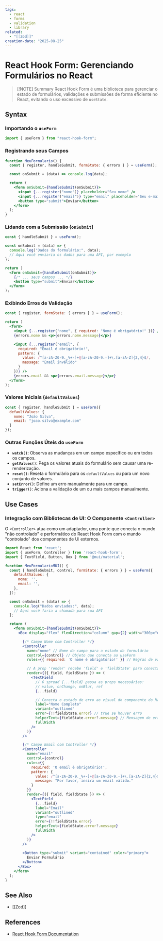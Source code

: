 ```yaml
---
tags:
  - react
  - forms
  - validation
  - library
related:
  - "[[Zod]]"
creation-date: "2025-08-25"
---
```


# React Hook Form: Gerenciando Formulários no React

> [!NOTE] Summary
> React Hook Form é uma biblioteca para gerenciar o estado de formulários, validações e submissões de forma eficiente no React, evitando o uso excessivo de `useState`.

## Syntax

### Importando o `useForm`

```jsx
import { useForm } from "react-hook-form";
```

### Registrando seus Campos

```jsx
function MeuFormulario() {
  const { register, handleSubmit, formState: { errors } } = useForm();

  const onSubmit = (data) => console.log(data);

  return (
    <form onSubmit={handleSubmit(onSubmit)}>
      <input {...register("nome")} placeholder="Seu nome" />
      <input {...register("email")} type="email" placeholder="Seu e-mail" />
      <button type="submit">Enviar</button>
    </form>
  );
}
```

### Lidando com a Submissão (`onSubmit`)

```jsx
const { handleSubmit } = useForm();

const onSubmit = (data) => {
  console.log("Dados do formulário:", data);
  // Aqui você enviaria os dados para uma API, por exemplo
};

return (
  <form onSubmit={handleSubmit(onSubmit)}>
    {/* ... seus campos ... */}
    <button type="submit">Enviar</button>
  </form>
);
```

### Exibindo Erros de Validação

```jsx
const { register, formState: { errors } } = useForm();

return (
  <form>
    <input {...register("nome", { required: "Nome é obrigatório!" })} />
    {errors.nome && <p>{errors.nome.message}</p>}

    <input {...register("email", {
      required: "Email é obrigatório!",
      pattern: {
        value: /^[a-zA-Z0-9._%+-]+@[a-zA-Z0-9.-]+\.[a-zA-Z]{2,4}$/,
        message: "Email inválido"
      }
    })} />
    {errors.email && <p>{errors.email.message}</p>}
  </form>
);
```

### Valores Iniciais (`defaultValues`)

```jsx
const { register, handleSubmit } = useForm({
  defaultValues: {
    nome: "João Silva",
    email: "joao.silva@example.com"
  }
});
```

### Outras Funções Úteis do `useForm`

*   **`watch()`**: Observa as mudanças em um campo específico ou em todos os campos.
*   **`getValues()`**: Pega os valores atuais do formulário sem causar uma re-renderização.
*   **`reset()`**: Reseta o formulário para os `defaultValues` ou para um novo conjunto de valores.
*   **`setError()`**: Define um erro manualmente para um campo.
*   **`trigger()`**: Aciona a validação de um ou mais campos manualmente.

## Use Cases

### Integração com Bibliotecas de UI: O Componente `<Controller>`

O `<Controller>` atua como um adaptador, uma ponte que conecta o mundo "não controlado" e performático do React Hook Form com o mundo "controlado" dos componentes de UI externos.

```jsx
import React from 'react';
import { useForm, Controller } from 'react-hook-form';
import { TextField, Button, Box } from '@mui/material';

function MeuFormularioMUI() {
  const { handleSubmit, control, formState: { errors } } = useForm({
    defaultValues: {
      nome: '',
      email: '',
    },
  });

  const onSubmit = (data) => {
    console.log("Dados enviados:", data);
    // Aqui você faria a chamada para sua API
  };

  return (
    <form onSubmit={handleSubmit(onSubmit)}>
      <Box display="flex" flexDirection="column" gap={2} width="300px">

        {/* Campo Nome com Controller */}
        <Controller
          name="nome" // Nome do campo para o estado do formulário
          control={control} // Objeto que conecta ao useForm
          rules={{ required: 'O nome é obrigatório!' }} // Regras de validação

          // A prop 'render' recebe 'field' e 'fieldState' para conectar ao componente
          render={({ field, fieldState }) => (
            <TextField
              // O spread {...field} passa as props necessárias:
              // value, onChange, onBlur, ref
              {...field}

              // Conecta o estado de erro ao visual do componente do Material-UI
              label="Nome Completo"
              variant="outlined"
              error={!!fieldState.error} // true se houver erro
              helperText={fieldState.error?.message} // Mensagem de erro
              fullWidth
            />
          )}
        />

        {/* Campo Email com Controller */}
        <Controller
          name="email"
          control={control}
          rules={{
            required: 'O email é obrigatório!',
            pattern: {
              value: /^[a-zA-Z0-9._%+-]+@[a-zA-Z0-9.-]+\.[a-zA-Z]{2,4}$/,
              message: "Por favor, insira um email válido."
            }
          }}
          render={({ field, fieldState }) => (
            <TextField
              {...field}
              label="Email"
              variant="outlined"
              type="email"
              error={!!fieldState.error}
              helperText={fieldState.error?.message}
              fullWidth
            />
          )}
        />
        
        <Button type="submit" variant="contained" color="primary">
          Enviar Formulário
        </Button>
      </Box>
    </form>
  );
}
```

## See Also

- [[Zod]]

## References

- [React Hook Form Documentation](https://react-hook-form.com/get-started)
